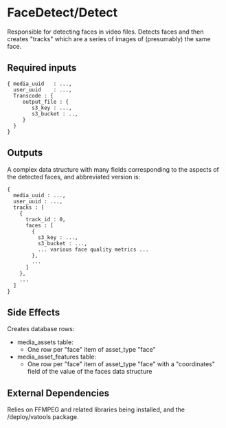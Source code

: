 FaceDetect/Detect
===================

Responsible for detecting faces in video files.  Detects faces and
then creates "tracks" which are a series of images of (presumably) the
same face.

Required inputs
---------------

```
{ media_uuid   : ..., 
  user_uuid    : ..., 
  Transcode : {
     output_file : {
        s3_key : ...,
        s3_bucket : ..,
     }
  }
}
```

Outputs
-------

A complex data structure with many fields corresponding to the aspects
of the detected faces, and abbreviated version is:

```
{
  media_uuid : ...,
  user_uuid : ...,
  tracks : [
    { 
      track_id : 0,
      faces : [
        { 
          s3_key : ...,
          s3_bucket : ...,
          ... various face quality metrics ...
        },
        ...
      ]
    },
    ...
  ]
}
```

Side Effects
------------

Creates database rows:

* media_assets table:
  * One row per "face" item of asset_type "face"
* media_asset_features table:
  * One row per "face" item of asset_type "face" with a "coordinates" field of the value of the faces data structure

External Dependencies
----------------------

Relies on FFMPEG and related libraries being installed, and the
/deploy/vatools package.